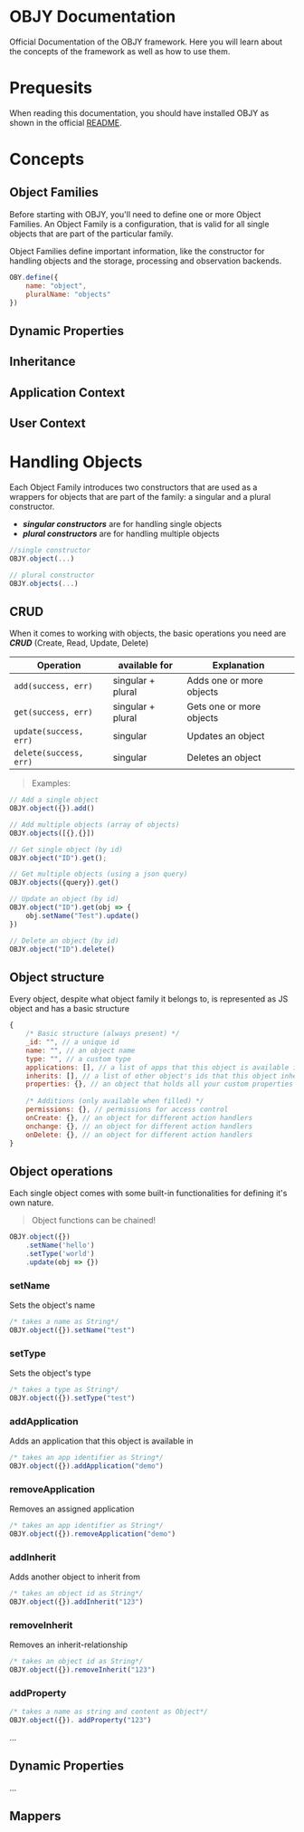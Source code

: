 # OBJY Documentation

Official Documentation of the OBJY framework. Here you will learn about the concepts of the framework as well as how to use them.


# Prequesits

When reading this documentation, you should have installed OBJY as shown in the official [README](./README.md).


# Concepts

## Object Families

Before starting with OBJY, you'll need to define one or more Object Families. 
An Object Family is a configuration, that is valid for all single objects that are part of the particular family.

Object Families define important information, like the constructor for handling objects and the storage, processing and observation backends.


```javascript
OBY.define({
	name: "object",
	pluralName: "objects"
})
```

## Dynamic Properties

## Inheritance

## Application Context

## User Context



# Handling Objects

Each Object Family introduces two constructors that are used as a wrappers for objects that are part of the family: a singular and a plural constructor.

* ***singular constructors*** are for handling single objects
* ***plural constructors*** are for handling multiple objects

```javascript
//single constructor
OBJY.object(...)

// plural constructor
OBJY.objects(...)
```

## CRUD

When it comes to working with objects, the basic operations you need are ***CRUD*** (Create, Read, Update, Delete)

| Operation        | available for  | Explanation           | 
| ------------- |-------------| -------------| 
| `add(success, err)`      | singular + plural      | Adds one or more objects | 
| `get(success, err)`      | singular + plural     | Gets one or more objects | 
| `update(success, err)`     | singular       | Updates an object | 
| `delete(success, err)`     | singular      | Deletes an object | 


> Examples:

```javascript
// Add a single object
OBJY.object({}).add()

// Add multiple objects (array of objects)
OBJY.objects([{},{}])

// Get single object (by id)
OBJY.object("ID").get();

// Get multiple objects (using a json query)
OBJY.objects({query}).get()

// Update an object (by id)
OBJY.object("ID").get(obj => {
	obj.setName("Test").update()
})

// Delete an object (by id)
OBJY.object("ID").delete()
```


## Object structure

Every object, despite what object family it belongs to, is represented as JS object and has a basic structure

```javascript
{
	/* Basic structure (always present) */
	_id: "", // a unique id
	name: "", // an object name
	type: "", // a custom type
	applications: [], // a list of apps that this object is available in
	inherits: [], // a list of other object's ids that this object inherits from
	properties: {}, // an object that holds all your custom properties
	
	/* Additions (only available when filled) */
	permissions: {}, // permissions for access control
	onCreate: {}, // an object for different action handlers
	onchange: {}, // an object for different action handlers
	onDelete: {}, // an object for different action handlers
}
```


## Object operations

Each single object comes with some built-in functionalities for defining it's own nature.


> Object functions can be chained!


```javascript
OBJY.object({})
	.setName('hello')
	.setType('world')
	.update(obj => {})
```


### setName

Sets the object's name

```javascript
/* takes a name as String*/
OBJY.object({}).setName("test")
```

### setType

Sets the object's type

```javascript
/* takes a type as String*/
OBJY.object({}).setType("test")
```

### addApplication

Adds an application that this object is available in

```javascript
/* takes an app identifier as String*/
OBJY.object({}).addApplication("demo")
```

### removeApplication

Removes an assigned application

```javascript
/* takes an app identifier as String*/
OBJY.object({}).removeApplication("demo")
```

### addInherit

Adds another object to inherit from

```javascript
/* takes an object id as String*/
OBJY.object({}).addInherit("123")
```

### removeInherit

Removes an inherit-relationship

```javascript
/* takes an object id as String*/
OBJY.object({}).removeInherit("123")
```

### addProperty


```javascript
/* takes a name as string and content as Object*/
OBJY.object({}). addProperty("123")
```


...



## Dynamic Properties

...


## Mappers